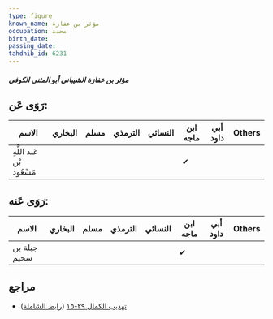 ```yaml
---
type: figure
known_name: مؤثر بن عفازة
occupation: محدث
birth_date:
passing_date:
tahdhib_id: 6231
---
```

##### مؤثر بن عفازة الشيباني أبو المثنى الكوفي

## رَوَى عَن:
| الاسم                     | البخاري | مسلم | الترمذي | النسائي | ابن ماجه | أبي داود | Others |
| ------------------------- | ------- | ---- | ------- | ------- | -------- | -------- | ------ |
| عَبد اللَّهِ بْن مَسْعُود |         |      |         |         | ✔        |          |        |
## رَوَى عَنه:
| الاسم        | البخاري | مسلم | الترمذي | النسائي | ابن ماجه | أبي داود | Others |
| ------------ | ------- | ---- | ------- | ------- | -------- | -------- | ------ |
| جبلة بن سحيم |         |      |         |         | ✔        |          |        |
## مراجع
- [تهذيب الكمال ٢٩-١٥](obsidian://open?vault=Tahdhib-al-Kamal&file=Figures/٦٢٣١-مؤثر%20بن%20عفازة%20الشيباني%20أبو%20المثنى%20الكوفي) ([رابط الشاملة](https://shamela.ws/book/3722/15586))